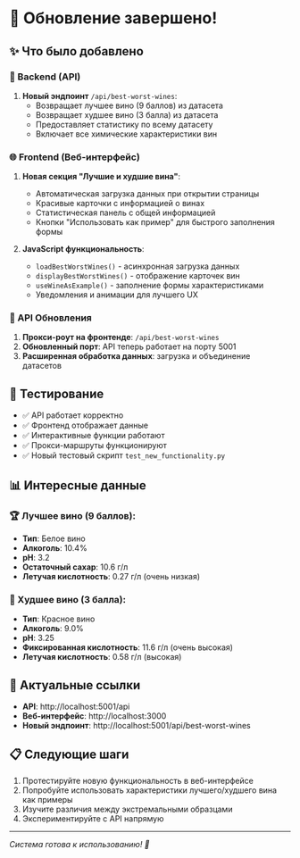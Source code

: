 # 🎉 Обновление завершено!

## ✨ Что было добавлено

### 🔧 Backend (API)
1. **Новый эндпоинт** `/api/best-worst-wines`:
   - Возвращает лучшее вино (9 баллов) из датасета
   - Возвращает худшее вино (3 балла) из датасета
   - Предоставляет статистику по всему датасету
   - Включает все химические характеристики вин

### 🌐 Frontend (Веб-интерфейс)
1. **Новая секция "Лучшие и худшие вина"**:
   - Автоматическая загрузка данных при открытии страницы
   - Красивые карточки с информацией о винах
   - Статистическая панель с общей информацией
   - Кнопки "Использовать как пример" для быстрого заполнения формы

2. **JavaScript функциональность**:
   - `loadBestWorstWines()` - асинхронная загрузка данных
   - `displayBestWorstWines()` - отображение карточек вин
   - `useWineAsExample()` - заполнение формы характеристиками
   - Уведомления и анимации для лучшего UX

### 📡 API Обновления
1. **Прокси-роут на фронтенде**: `/api/best-worst-wines`
2. **Обновленный порт**: API теперь работает на порту 5001
3. **Расширенная обработка данных**: загрузка и объединение датасетов

## 🧪 Тестирование
- ✅ API работает корректно
- ✅ Фронтенд отображает данные
- ✅ Интерактивные функции работают
- ✅ Прокси-маршруты функционируют
- ✅ Новый тестовый скрипт `test_new_functionality.py`

## 📊 Интересные данные

### 🏆 Лучшее вино (9 баллов):
- **Тип**: Белое вино
- **Алкоголь**: 10.4%
- **pH**: 3.2
- **Остаточный сахар**: 10.6 г/л
- **Летучая кислотность**: 0.27 г/л (очень низкая)

### 🥉 Худшее вино (3 балла):
- **Тип**: Красное вино  
- **Алкоголь**: 9.0%
- **pH**: 3.25
- **Фиксированная кислотность**: 11.6 г/л (очень высокая)
- **Летучая кислотность**: 0.58 г/л (высокая)

## 🔗 Актуальные ссылки
- **API**: http://localhost:5001/api
- **Веб-интерфейс**: http://localhost:3000
- **Новый эндпоинт**: http://localhost:5001/api/best-worst-wines

## 📋 Следующие шаги
1. Протестируйте новую функциональность в веб-интерфейсе
2. Попробуйте использовать характеристики лучшего/худшего вина как примеры
3. Изучите различия между экстремальными образцами
4. Экспериментируйте с API напрямую

---
*Система готова к использованию! 🍷*
